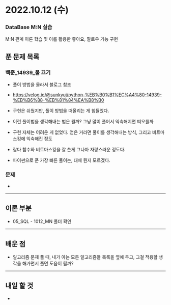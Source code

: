 # 2022.10.12 (수)

### DataBase M:N 실습

M:N 관계 이론 학습 및 이를 활용한 좋아요, 팔로우 기능 구현

## 푼 문제 목록

### 백준\_14939_불 끄기

- 풀이 방법을 몰라서 블로그 참조
- https://velog.io/@sunkyuj/python-%EB%B0%B1%EC%A4%80-14939-%EB%B6%88-%EB%81%84%EA%B8%B0
- 구현은 쉬웠지만, 풀이 방법을 떠올리는 게 힘들었다.
- 이런 풀이법을 생각해내는 법은 뭘까? 그냥 많이 풀어서 익숙해지면 떠오를까
- 구현 자체는 어려운 게 없었다. 얻은 거라면 풀이를 생각해내는 방식, 그리고 비트마스킹에 익숙해진 정도
- 람다 함수와 비트마스킹을 잘 쓴게 그나마 자랑스러운 정도다.

- 파이썬으로 푼 가장 빠른 풀이는, 대체 뭔지 모르겠다.

###  문제

- 


---

## 이론 부분

- 05_SQL - 1012_MN 폴더 확인

---

## 배운 점

- 알고리즘 문제 풀 때, 내가 아는 모든 알고리즘들 목록을 옆에 두고, 그걸 적용할 생각을 해가면서 풀면 도움이 될까?


---

## 내일 할 것

- 

